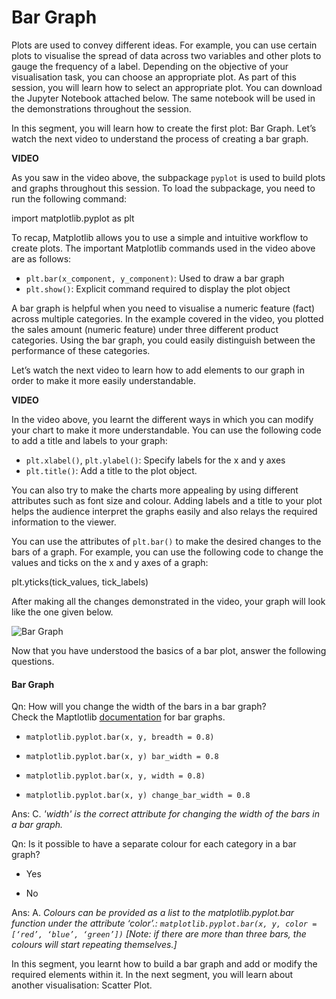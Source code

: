 # Bar Graph

Plots are used to convey different ideas. For example, you can use certain plots to visualise the spread of data across two variables and other plots to gauge the frequency of a label. Depending on the objective of your visualisation task, you can choose an appropriate plot. As part of this session, you will learn how to select an appropriate plot. You can download the Jupyter Notebook attached below. The same notebook will be used in the demonstrations throughout the session.

In this segment, you will learn how to create the first plot: Bar Graph. Let’s watch the next video to understand the process of creating a bar graph.

**VIDEO**

As you saw in the video above, the subpackage `pyplot` is used to build plots and graphs throughout this session. To load the subpackage, you need to run the following command:

import matplotlib.pyplot as plt

To recap, Matplotlib allows you to use a simple and intuitive workflow to create plots. The important Matplotlib commands used in the video above are as follows:

- `plt.bar(x_component, y_component)`: Used to draw a bar graph
- `plt.show()`: Explicit command required to display the plot object

A bar graph is helpful when you need to visualise a numeric feature (fact) across multiple categories. In the example covered in the video, you plotted the sales amount (numeric feature) under three different product categories. Using the bar graph, you could easily distinguish between the performance of these categories.

Let’s watch the next video to learn how to add elements to our graph in order to make it more easily understandable.

**VIDEO**

In the video above, you learnt the different ways in which you can modify your chart to make it more understandable. You can use the following code to add a title and labels to your graph:

- `plt.xlabel()`, `plt.ylabel()`: Specify labels for the x and y axes
- `plt.title()`: Add a title to the plot object.

You can also try to make the charts more appealing by using different attributes such as font size and colour. Adding labels and a title to your plot helps the audience interpret the graphs easily and also relays the required information to the viewer.

You can use the attributes of `plt.bar()` to make the desired changes to the bars of a graph. For example, you can use the following code to change the values and ticks on the x and y axes of a graph:

plt.yticks(tick_values, tick_labels)

After making all the changes demonstrated in the video, your graph will look like the one given below.

![Bar Graph](https://i.ibb.co/KLxXWbR/Bar-Graph.png)

Now that you have understood the basics of a bar plot, answer the following questions.

#### Bar Graph

Qn: How will you change the width of the bars in a bar graph?  
Check the Maptlotlib [documentation](https://matplotlib.org/3.1.1/api/_as_gen/matplotlib.pyplot.bar.html#matplotlib.pyplot.bar) for bar graphs.

- `matplotlib.pyplot.bar(x, y, breadth = 0.8)`

- `matplotlib.pyplot.bar(x, y)
  bar_width = 0.8`

- `matplotlib.pyplot.bar(x, y, width = 0.8)`

- `matplotlib.pyplot.bar(x, y)
  change_bar_width = 0.8`

Ans: C. *'width' is the correct attribute for changing the width of the bars in a bar graph.*

Qn: Is it possible to have a separate colour for each category in a bar graph?

- Yes

- No

Ans: A. *Colours can be provided as a list to the matplotlib.pyplot.bar function under the attribute ‘color’.: `matplotlib.pyplot.bar(x, y, color = [‘red’, ‘blue’, ‘green’])` [Note: if there are more than three bars, the colours will start repeating themselves.]*

In this segment, you learnt how to build a bar graph and add or modify the required elements within it. In the next segment, you will learn about another visualisation: Scatter Plot.
